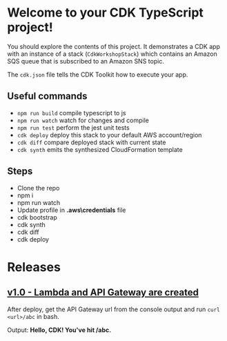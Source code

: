# Welcome to your CDK TypeScript project!

You should explore the contents of this project. It demonstrates a CDK app with an instance of a stack (`CdkWorkshopStack`)
which contains an Amazon SQS queue that is subscribed to an Amazon SNS topic.

The `cdk.json` file tells the CDK Toolkit how to execute your app.

## Useful commands

 * `npm run build`   compile typescript to js
 * `npm run watch`   watch for changes and compile
 * `npm run test`    perform the jest unit tests
 * `cdk deploy`      deploy this stack to your default AWS account/region
 * `cdk diff`        compare deployed stack with current state
 * `cdk synth`       emits the synthesized CloudFormation template

## Steps

* Clone the repo
* npm i
* npm run watch
* Update profile in **.aws\credentials** file
* cdk bootstrap
* cdk synth
* cdk diff
* cdk deploy

# Releases

## [v1.0 - Lambda and API Gateway are created](https://github.com/Ayyappu/cdk-workshop/releases/tag/v1.0)

After deploy, get the API Gateway url from the console output and run `curl <url>/abc` in bash.

Output: **Hello, CDK! You've hit /abc.**
